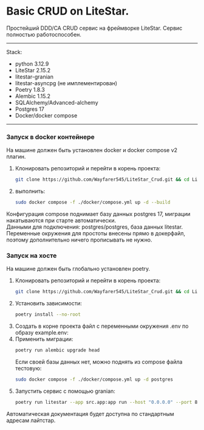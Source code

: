 # Basic CRUD on LiteStar. 
Простейший DDD/CA CRUD сервис на фреймворке LiteStar.
Сервис полностью работоспособен. 
___
Stack:
- python 3.12.9
- LiteStar 2.15.2
- litestar-granian
- litestar-asyncpg (не имплементирован)
- Poetry 1.8.3
- Alembic 1.15.2
- SQLAlchemy/Advanced-alchemy
- Postgres 17 
- Docker/docker compose
___
### Запуск в docker контейнере
На машине должен быть установлен docker и docker compose v2 плагин.
1. Клонировать репозиторий и перейти в корень проекта:
    ```bash
   git clone https://github.com/Wayfarer545/LiteStar_Crud.git && cd LiteStar_Crud
    ```
2. выполнить:
   ```bash
   sudo docker compose -f ./docker/compose.yml up -d --build
   ```
Конфигурация compose поднимает базу данных postgres 17, миграции накатываются при старте автоматически.  
Данными для подключения: postgres/postgres, база данных litestar.  
Переменные окружения для простоты внесены прямо в докерфайл, поэтому дополнительно ничего прописывать не нужно.

### Запуск на хосте
На машине должен быть глобально установлен poetry.

1. Клонировать репозиторий и перейти в корень проекта:
    ```bash
   git clone https://github.com/Wayfarer545/LiteStar_Crud.git && cd LiteStar_Crud
    ```
2. Установить зависимости:
    ```bash
    poetry install --no-root
    ```
3. Создать в корне проекта файл с переменными окружения .env по образу example.env:
4. Применить миграции:
   ```bash
   poetry run alembic upgrade head
   ```
   Если своей базы данных нет, можно поднять из compose файла тестовую:
   ```bash
   sudo docker compose -f ./docker/compose.yml up -d postgres
   ```
5. Запустить сервис с помощью granian:
   ```bash
   poetry run litestar --app src.app:app run --host "0.0.0.0" --port 8000
   ```

Автоматическая документация будет доступна по стандартным адресам лайтстар.